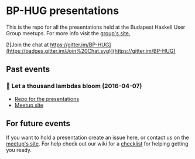 # BP-HUG presentations
This is the repo for all the presentations held at the Budapest Haskell User Group meetups.
For more info visit the [group's site.][meetup]

[![Join the chat at https://gitter.im/BP-HUG](https://badges.gitter.im/Join%20Chat.svg)](https://gitter.im/BP-HUG)

## Past events
### :cherry_blossom: Let a thousand lambdas bloom (2016-04-07)

* [Repo for the presentations][2016-04-07]
* [Meetup site][thousand]

## For future events
If you want to hold a presentation create an issue here, or contact us on the [meetup's site][meetup].
For help check out our wiki for a [checklist][wiki] for helping getting you ready.

[meetup]: http://www.meetup.com/Bp-HUG
[thousand]: http://www.meetup.com/Bp-HUG/events/230094042/
[2016-04-07]: https://github.com/BP-HUG/presentations/blob/master/2016_april/2016-04-07_Let_a_thousand_lambdas_bloom.md
[wiki]: https://github.com/BP-HUG/presentations/wiki

